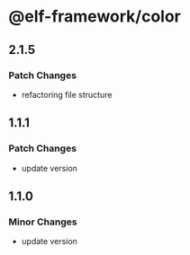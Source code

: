 # @elf-framework/color

## 2.1.5

### Patch Changes

- refactoring file structure

## 1.1.1

### Patch Changes

- update version

## 1.1.0

### Minor Changes

- update version
